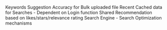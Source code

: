 Keywords Suggestion Accuracy for Bulk uploaded file
Recent Cached data for Searches - Dependent on Login function
Shared Recommendation based on likes/stars/relevance rating
Search Engine - Search Optimization mechanisms
